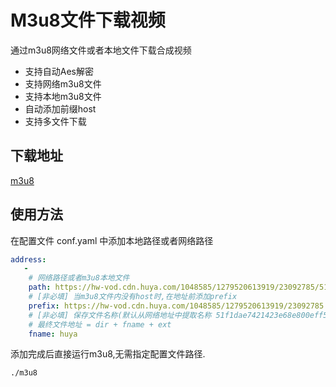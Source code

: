 # M3u8文件下载视频
通过m3u8网络文件或者本地文件下载合成视频
- 支持自动Aes解密
- 支持网络m3u8文件
- 支持本地m3u8文件
- 自动添加前缀host
- 支持多文件下载


## 下载地址
[m3u8](http://git.kaidon.cn/attachments/f80462f5-20d6-41fb-81cc-2a5d0a5bcc19)

## 使用方法
在配置文件 conf.yaml 中添加本地路径或者网络路径
```yaml
address:
   - 
    # 网络路径或者m3u8本地文件
    path: https://hw-vod.cdn.huya.com/1048585/1279520613919/23092785/51f1dae7421423e68e800eff52338eb4.m3u8?hyvid=514993415&hyauid=1279520613919&hyroomid=1279520613919&hyratio=4000&hyscence=vod&appid=66&domainid=25&srckey=NjZfMjVfNTE0OTkzNDE1&bitrate=4044&client=115&definition=yuanhua&pid=1279520613919&scene=vod&vid=514993415&u=1685195357&t=100&sv=2211141506
    # [非必填] 当m3u8文件内没有host时,在地址前添加prefix 
    prefix: https://hw-vod.cdn.huya.com/1048585/1279520613919/23092785
    # [非必填] 保存文件名称(默认从网络地址中提取名称 51f1dae7421423e68e800eff52338eb4.m3u8)
    # 最终文件地址 = dir + fname + ext
    fname: huya
```

添加完成后直接运行m3u8,无需指定配置文件路径.

```shell
./m3u8
```